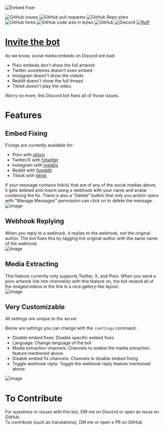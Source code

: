 ![Embed Fixer](https://i.imgur.com/919Gum1.png)  

![GitHub issues](https://img.shields.io/github/issues/seriaati/embed-fixer)
![GitHub pull requests](https://img.shields.io/github/issues-pr/seriaati/embed-fixer)
![GitHub Repo stars](https://img.shields.io/github/stars/seriaati/embed-fixer)
![GitHub forks](https://img.shields.io/github/forks/seriaati/embed-fixer)
![GitHub code size in bytes](https://img.shields.io/github/languages/code-size/seriaati/embed-fixer)
![GitHub](https://img.shields.io/github/license/seriaati/embed-fixer)
![Discord](https://img.shields.io/discord/1000727526194298910?label=Support%20Server&color=5865F2)
[![Ruff](https://img.shields.io/endpoint?url=https://raw.githubusercontent.com/astral-sh/ruff/main/assets/badge/v2.json)](https://github.com/astral-sh/ruff)

# [Invite the bot](https://discord.com/api/oauth2/authorize?client_id=770144963735453696&permissions=275414805504&scope=bot+applications.commands)

As we know, social media embeds on Discord are bad:  
- Pixiv embeds don't show the full artwork
- Twitter sometimes doesn't even embed
- Instagram doesn't show the videdo
- Reddit doesn't show the full thread
- Tiktok doesn't play the video.
  
Worry no more, this Discord bot fixes all of those issues.

# Features
## Embed Fixing
Fixings are currently available for:  
- Pixiv with [phixiv](https://github.com/HazelTheWitch/phixiv)
- Twitter/X with [fxtwitter](https://github.com/FixTweet/FxTwitter)
- Instagram with [instafix](https://github.com/Wikidepia/InstaFix)
- Reddit with [fxreddit](https://github.com/MinnDevelopment/fxreddit)
- Tiktok wtih [tiktxk](https://github.com/Britmoji/tiktxk)

If your message contains link(s) that are of any of the social medias above, it gets deleted and resent using a webhook with your name and avatar containing the fix. There is also a "Delete" button that only you and/or users with "Manage Messages" permission can click on to delete the message.  
![image](https://github.com/seriaati/embed-fixer/assets/61446626/caf322dc-ffcf-4f9c-a041-75a0da55b957)


## Webhook Replying
When you reply to a webhook, it replies to the webhook, not the original author. The bot fixes this by tagging the original author with the same name of the webhook.  
![image](https://github.com/seriaati/embed-fixer/assets/61446626/e7db4d9d-817d-4fba-95bb-a058c094a95d)


## Media Extracting
This feature currently only supports Twitter, X, and Pixiv. When you send a pixiv artwork link into channel(s) with this feature on, the bot resend all of the images/videos in the link in a nice gallery-like layout.  
![image](https://github.com/seriaati/embed-fixer/assets/61446626/443fce84-f51f-451f-99b0-63f0164d98a0)

## Very Customizable
*All settings are unique to the server*  
  
Below are settings you can change with the `/settings` command:  
- Disable embed fixes: Disable specific embed fixes
- Language: Change language of the bot
- Media extraction channels: Channels to enable the media extraction feature mentioned above
- Disable embed fix channels: Channels to disable embed fixing
- Toggle webhook reply: Toggle the webhook reply feature mentioned above  
  
![image](https://github.com/seriaati/embed-fixer/assets/61446626/b0bf6f0a-c3e6-42ca-b726-7fe989f29898)


# To Contribute
For questions or issues with this bot, DM me on Discord or open an issue on GitHub.  
To contribute (such as translations), DM me or open a PR on GitHub.  
